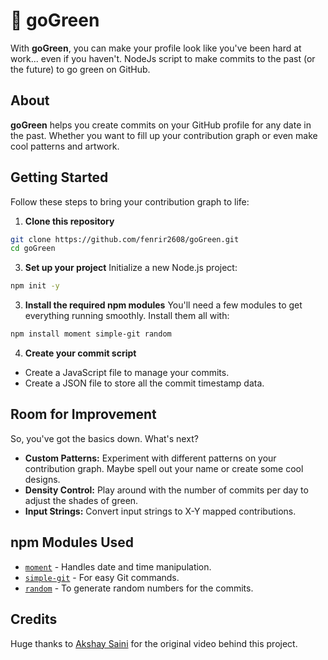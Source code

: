# 🌱 goGreen

With **goGreen**, you can make your profile look like you've been hard at work... even if you haven't. 
NodeJs script to make commits to the past (or the future) to go green on GitHub.

## About

**goGreen** helps you create commits on your GitHub profile for any date in the past. Whether you want to fill up your contribution graph or even make cool patterns and artwork.

## Getting Started

Follow these steps to bring your contribution graph to life:

1. **Clone this repository**
```bash
git clone https://github.com/fenrir2608/goGreen.git
cd goGreen
```
3. **Set up your project**
Initialize a new Node.js project:
```bash
npm init -y
  ```
3. **Install the required npm modules**
You'll need a few modules to get everything running smoothly. Install them all with:
  ```bash
  npm install moment simple-git random
  ```
4. **Create your commit script**
- Create a JavaScript file to manage your commits.
- Create a JSON file to store all the commit timestamp data.

## Room for Improvement

So, you've got the basics down. What's next?

- **Custom Patterns:** Experiment with different patterns on your contribution graph. Maybe spell out your name or create some cool designs.
- **Density Control:** Play around with the number of commits per day to adjust the shades of green.
- **Input Strings:** Convert input strings to X-Y mapped contributions.

## npm Modules Used

- [`moment`](https://www.npmjs.com/package/moment) - Handles date and time manipulation.
- [`simple-git`](https://www.npmjs.com/package/simple-git) - For easy Git commands.
- [`random`](https://www.npmjs.com/package/random) - To generate random numbers for the commits.

## Credits

Huge thanks to [Akshay Saini](https://github.com/akshaymarch7) for the original video behind this project.
